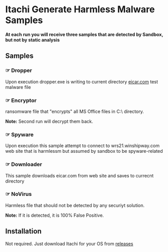 # Itachi Generate Harmless Malware Samples

**At each run you will receive three samples that are detected by Sandbox, but not by static analysis**

## Samples

### &#x261E; Dropper

Upon execution dropper.exe is writing to current directory [eicar.com](https://www.eicar.com/download-anti-malware-testfile/) test malware file

### &#x261E; Encryptor

ransomware file that "encrypts" all MS Office files in C:\ directory.

**Note:** Second run will decrypt them back.

### &#x261E; Spyware

Upon execution this sample attempt to connect to wrs21.winshipway.com web site that is harmlessm but assumed by sandbox to be spyware-related

### &#x261E; Downloader

This sample downloads eicar.com from web site and saves to currecnt directory

 ### &#x261E; NoVirus

Harmless file that should not be detected by any securiyt solution.

**Note:** If it is detected, it is 100% False Positive.

## Installation
Not required. Just download Itachi for your OS from [releases](https://github.com/mpkondrashin/itachi/releases) 

